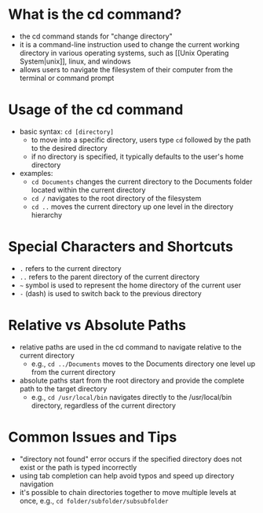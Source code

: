 # What is the cd command?
- the cd command stands for "change directory"
- it is a command-line instruction used to change the current working directory in various operating systems, such as [[Unix Operating System|unix]], linux, and windows
- allows users to navigate the filesystem of their computer from the terminal or command prompt

# Usage of the cd command
- basic syntax: `cd [directory]`
	- to move into a specific directory, users type `cd` followed by the path to the desired directory
	- if no directory is specified, it typically defaults to the user's home directory
- examples:
	- `cd Documents` changes the current directory to the Documents folder located within the current directory
	- `cd /` navigates to the root directory of the filesystem
	- `cd ..` moves the current directory up one level in the directory hierarchy

# Special Characters and Shortcuts
- `.` refers to the current directory
- `..` refers to the parent directory of the current directory
- `~` symbol is used to represent the home directory of the current user
- `-` (dash) is used to switch back to the previous directory

# Relative vs Absolute Paths
- relative paths are used in the cd command to navigate relative to the current directory
	- e.g., `cd ../Documents` moves to the Documents directory one level up from the current directory
- absolute paths start from the root directory and provide the complete path to the target directory
	- e.g., `cd /usr/local/bin` navigates directly to the /usr/local/bin directory, regardless of the current directory

# Common Issues and Tips
- "directory not found" error occurs if the specified directory does not exist or the path is typed incorrectly
- using tab completion can help avoid typos and speed up directory navigation
- it's possible to chain directories together to move multiple levels at once, e.g., `cd folder/subfolder/subsubfolder`